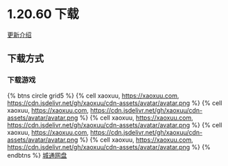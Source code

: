# 1.20.60 下载
[更新介绍](https://zh.minecraft.wiki/w/%25E5%259F%25BA%25E5%25B2%25A9%25E7%2589%25881.20.60?variant%253Dzh-hk)
## 下载方式
### 下载游戏
{% btns circle grid5 %}
{% cell xaoxuu, https://xaoxuu.com, https://cdn.jsdelivr.net/gh/xaoxuu/cdn-assets/avatar/avatar.png %}
{% cell xaoxuu, https://xaoxuu.com, https://cdn.jsdelivr.net/gh/xaoxuu/cdn-assets/avatar/avatar.png %}
{% cell xaoxuu, https://xaoxuu.com, https://cdn.jsdelivr.net/gh/xaoxuu/cdn-assets/avatar/avatar.png %}
{% cell xaoxuu, https://xaoxuu.com, https://cdn.jsdelivr.net/gh/xaoxuu/cdn-assets/avatar/avatar.png %}
{% cell xaoxuu, https://xaoxuu.com, https://cdn.jsdelivr.net/gh/xaoxuu/cdn-assets/avatar/avatar.png %}
{% endbtns %}
[城通网盘](https://url50.ctfile.com/f/53204350-1019379235-3e5b5e?p=misaka)